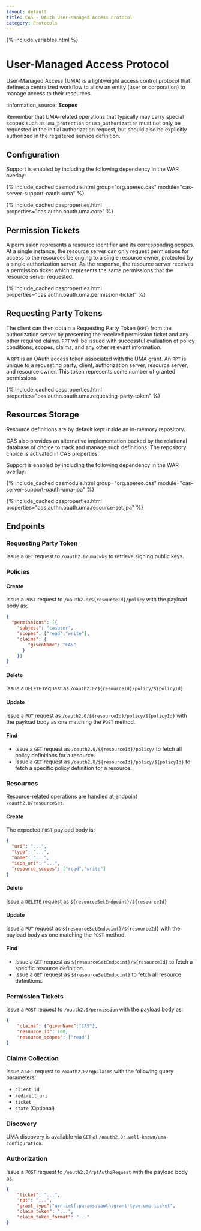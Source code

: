 ```yaml
---
layout: default
title: CAS - OAuth User-Managed Access Protocol
category: Protocols
---
```


{% include variables.html %}

# User-Managed Access Protocol

User-Managed Access (UMA) is a lightweight access control protocol that defines 
a centralized workflow to allow an entity (user or corporation) 
to manage access to their resources.

<div class="alert alert-info">:information_source: <strong>Scopes</strong><p>Remember that UMA-related operations that typically
may carry special scopes such as <code>uma_protection</code> or <code>uma_authorization</code> must not only be
requested in the initial authorization request, but should also be explicitly authorized in the registered service definition.</p></div>

## Configuration

Support is enabled by including the following dependency in the WAR overlay:

{% include_cached casmodule.html group="org.apereo.cas" module="cas-server-support-oauth-uma" %}

{% include_cached casproperties.html properties="cas.authn.oauth.uma.core" %}

## Permission Tickets

A permission represents a resource identifier and its corresponding scopes. At a single instance, the 
resource server can only request permissions for access to the resources belonging to a 
single resource owner, protected by a single authorization server. As the response, 
the resource server receives a permission ticket which represents the 
same permissions that the resource server requested.

{% include_cached casproperties.html properties="cas.authn.oauth.uma.permission-ticket" %}

## Requesting Party Tokens

The client can then obtain a Requesting Party Token (`RPT`) from the authorization 
server by presenting the received permission ticket and any other required claims. `RPT` 
will be issued with successful evaluation of policy conditions, 
scopes, claims, and any other relevant information.

A `RPT` is an OAuth access token associated with the UMA grant. An `RPT` is 
unique to a requesting party, client, authorization server, resource server, 
and resource owner. This token represents some number of granted permissions.

{% include_cached casproperties.html properties="cas.authn.oauth.uma.requesting-party-token" %}

## Resources Storage

Resource definitions are by default kept inside an in-memory repository. 

CAS also provides an alternative implementation backed by the relational database
of choice to track and manage such definitions. The repository choice is activated in CAS properties.

Support is enabled by including the following dependency in the WAR overlay:

{% include_cached casmodule.html group="org.apereo.cas" module="cas-server-support-oauth-uma-jpa" %}

{% include_cached casproperties.html properties="cas.authn.oauth.uma.resource-set.jpa" %}

## Endpoints

### Requesting Party Token

Issue a `GET` request to `/oauth2.0/umaJwks` to retrieve signing public keys.

### Policies

#### Create

Issue a `POST` request to `/oauth2.0/${resourceId}/policy` with the payload body as:

```json
{
  "permissions": [{
    "subject": "casuser",
    "scopes": ["read","write"],
    "claims": {
        "givenName": "CAS"
      }
    }]
}
```

#### Delete

Issue a `DELETE` request as `/oauth2.0/${resourceId}/policy/${policyId}`

#### Update

Issue a `PUT` request as `/oauth2.0/${resourceId}/policy/${policyId}` with the payload body as one matching the `POST` method.

#### Find

- Issue a `GET` request as `/oauth2.0/${resourceId}/policy/` to fetch all policy definitions for a resource.
- Issue a `GET` request as `/oauth2.0/${resourceId}/policy/${policyId}` to fetch a specific policy definition for a resource.

### Resources

Resource-related operations are handled at endpoint `/oauth2.0/resourceSet`.

#### Create

The expected `POST` payload body is:

```json
{
  "uri": "...",
  "type": "...",
  "name": "...",
  "icon_uri": "...",
  "resource_scopes": ["read","write"]
}
```

#### Delete

Issue a `DELETE` request as `${resourceSetEndpoint}/${resourceId}`

#### Update

Issue a `PUT` request as `${resourceSetEndpoint}/${resourceId}` with the payload body as one matching the `POST` method.

#### Find

- Issue a `GET` request as `${resourceSetEndpoint}/${resourceId}` to fetch a specific resource definition. 
- Issue a `GET` request as `${resourceSetEndpoint}` to fetch all resource definitions.

### Permission Tickets

Issue a `POST` request to `/oauth2.0/permission` with the payload body as:

```json
{
    "claims": {"givenName":"CAS"},
    "resource_id": 100,
    "resource_scopes": ["read"]
}
```

### Claims Collection

Issue a `GET` request to `/oauth2.0/rqpClaims` with the following query parameters:

- `client_id`
- `redirect_uri`
- `ticket`
- `state` (Optional)

### Discovery

UMA discovery is available via `GET` at `/oauth2.0/.well-known/uma-configuration`.

### Authorization

Issue a `POST` request to `/oauth2.0/rptAuthzRequest` with the payload body as:

```json
{
    "ticket": "...",
    "rpt": "...",
    "grant_type":"urn:ietf:params:oauth:grant-type:uma-ticket",
    "claim_token": "...",
    "claim_token_format": "..."
}
```
